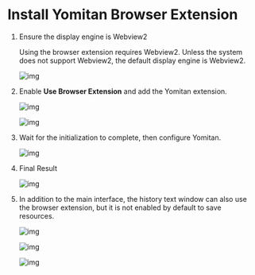 # Install Yomitan Browser Extension

1. Ensure the display engine is Webview2
  
   Using the browser extension requires Webview2. Unless the system does not support Webview2, the default display engine is Webview2.

   ![img](https://image.lunatranslator.org/en/yomitan.png)

1. Enable **Use Browser Extension** and add the Yomitan extension.

   ![img](https://image.lunatranslator.org/en/yomitan3.png)

   ![img](https://image.lunatranslator.org/zh/yomitan2.png)

1. Wait for the initialization to complete, then configure Yomitan.

   ![img](https://image.lunatranslator.org/en/yomitan4.png)

1. Final Result

   ![img](https://image.lunatranslator.org/zh/yomitan5.png)

1. In addition to the main interface, the history text window can also use the browser extension, but it is not enabled by default to save resources.

   ![img](https://image.lunatranslator.org/zh/yomitan7.png)

   ![img](https://image.lunatranslator.org/zh/yomitan6.png)

   ![img](https://image.lunatranslator.org/zh/yomitan8.png)